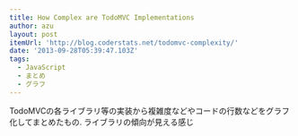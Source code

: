 ```yaml
---
title: How Complex are TodoMVC Implementations
author: azu
layout: post
itemUrl: 'http://blog.coderstats.net/todomvc-complexity/'
date: '2013-09-28T05:39:47.103Z'
tags:
  - JavaScript
  - まとめ
  - グラフ
---
```

TodoMVCの各ライブラリ等の実装から複雑度などやコードの行数などをグラフ化してまとめたもの.
ライブラリの傾向が見える感じ
